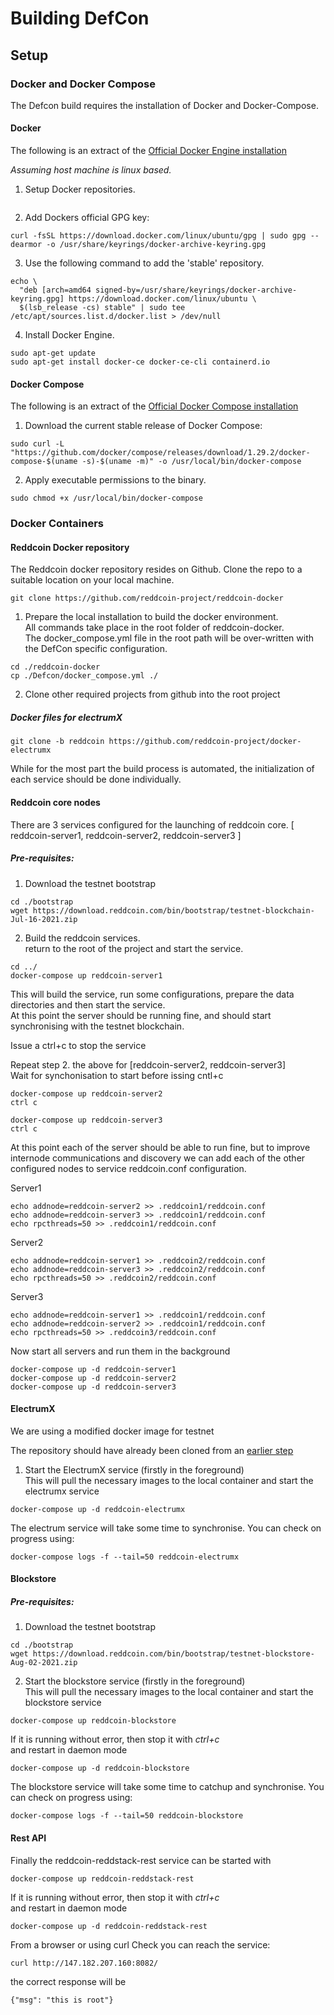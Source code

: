 # Building DefCon

## Setup

### Docker and Docker Compose

The Defcon build requires the installation of Docker and Docker-Compose.

#### Docker

The following is an extract of the [Official Docker Engine installation](https://docs.docker.com/engine/install/ubuntu/)

_Assuming host machine is linux based._

1. Setup Docker repositories.
```sudo apt-get install apt-transport-https ca-certificates curl gnupg lsb-release
```

2. Add Dockers official GPG key:

```shell
curl -fsSL https://download.docker.com/linux/ubuntu/gpg | sudo gpg --dearmor -o /usr/share/keyrings/docker-archive-keyring.gpg
```

3. Use the following command to add the 'stable' repository.

```shell
echo \
  "deb [arch=amd64 signed-by=/usr/share/keyrings/docker-archive-keyring.gpg] https://download.docker.com/linux/ubuntu \
  $(lsb_release -cs) stable" | sudo tee /etc/apt/sources.list.d/docker.list > /dev/null
```

4. Install Docker Engine.

```shell
sudo apt-get update
sudo apt-get install docker-ce docker-ce-cli containerd.io
```

#### Docker Compose

The following is an extract of the [Official Docker Compose installation](https://docs.docker.com/compose/install/)

1. Download the current stable release of Docker Compose:

```shell
sudo curl -L "https://github.com/docker/compose/releases/download/1.29.2/docker-compose-$(uname -s)-$(uname -m)" -o /usr/local/bin/docker-compose
```

2. Apply executable permissions to the binary.

```shell
sudo chmod +x /usr/local/bin/docker-compose
```

### Docker Containers

#### Reddcoin Docker repository

The Reddcoin docker repository resides on Github. Clone the repo to a suitable location on your local machine.

```shell
git clone https://github.com/reddcoin-project/reddcoin-docker
```

1. Prepare the local installation to build the docker environment.  
All commands take place in the root folder of reddcoin-docker.  
The docker_compose.yml file in the root path will be over-written with the DefCon specific configuration.

```shell
cd ./reddcoin-docker
cp ./Defcon/docker_compose.yml ./
```

2. Clone other required projects from github into the root project

##### Docker files for electrumX 

```shell
git clone -b reddcoin https://github.com/reddcoin-project/docker-electrumx
```

While for the most part the build process is automated, the initialization of each service should be done individually.

#### Reddcoin core nodes

There are 3 services configured for the launching of reddcoin core. [ reddcoin-server1, reddcoin-server2, reddcoin-server3 ]

##### Pre-requisites:

1. Download the testnet bootstrap

```shell
cd ./bootstrap
wget https://download.reddcoin.com/bin/bootstrap/testnet-blockchain-Jul-16-2021.zip
```

2. Build the reddcoin services.  
return to the root of the project and start the service.


```shell
cd ../
docker-compose up reddcoin-server1
```

This will build the service, run some configurations, prepare the data directories and then start the service.  
At this point the server should be running fine, and should start synchronising with the testnet blockchain.  

Issue a ctrl+c to stop the service

Repeat step 2. the above for [reddcoin-server2, reddcoin-server3]  
Wait for synchonisation to start before issing cntl+c

```shell
docker-compose up reddcoin-server2
ctrl c

docker-compose up reddcoin-server3
ctrl c
```

At this point each of the server should be able to run fine, but to improve internode communications and discovery we can add each of the other configured nodes to service reddcoin.conf configuration.  

Server1
```shell
echo addnode=reddcoin-server2 >> .reddcoin1/reddcoin.conf
echo addnode=reddcoin-server3 >> .reddcoin1/reddcoin.conf
echo rpcthreads=50 >> .reddcoin1/reddcoin.conf
```

Server2
```shell
echo addnode=reddcoin-server1 >> .reddcoin2/reddcoin.conf
echo addnode=reddcoin-server3 >> .reddcoin2/reddcoin.conf
echo rpcthreads=50 >> .reddcoin2/reddcoin.conf
```

Server3
```shell
echo addnode=reddcoin-server1 >> .reddcoin1/reddcoin.conf
echo addnode=reddcoin-server2 >> .reddcoin1/reddcoin.conf
echo rpcthreads=50 >> .reddcoin3/reddcoin.conf
```

Now start all servers and run them in the background

```shell
docker-compose up -d reddcoin-server1
docker-compose up -d reddcoin-server2
docker-compose up -d reddcoin-server3

```

#### ElectrumX

We are using a modified docker image for testnet

The repository should have already been cloned from an [earlier step](#Docker-files-for-electrumX) 

1. Start the ElectrumX service (firstly in the foreground)   
This will pull the necessary images to the local container and start the electrumx service

```shell
docker-compose up -d reddcoin-electrumx
```

The electrum service will take some time to synchronise. You can check on progress using:

```shell
docker-compose logs -f --tail=50 reddcoin-electrumx
```

#### Blockstore

##### Pre-requisites:

1. Download the testnet bootstrap

```shell
cd ./bootstrap
wget https://download.reddcoin.com/bin/bootstrap/testnet-blockstore-Aug-02-2021.zip
```

2. Start the blockstore service (firstly in the foreground)   
   This will pull the necessary images to the local container and start the blockstore service

```shell
docker-compose up reddcoin-blockstore
```

If it is running without error, then stop it with *ctrl+c*  
and restart in daemon mode

```shell
docker-compose up -d reddcoin-blockstore
```

The blockstore service will take some time to catchup and synchronise. You can check on progress using:

```shell
docker-compose logs -f --tail=50 reddcoin-blockstore
```

#### Rest API

Finally the reddcoin-reddstack-rest service can be started with 

```shell
docker-compose up reddcoin-reddstack-rest
```

If it is running without error, then stop it with *ctrl+c*  
and restart in daemon mode

```shell
docker-compose up -d reddcoin-reddstack-rest
```

From a browser or using curl Check you can reach the service:

```shell
curl http://147.182.207.160:8082/
```

the correct response will be

```shell
{"msg": "this is root"}
```